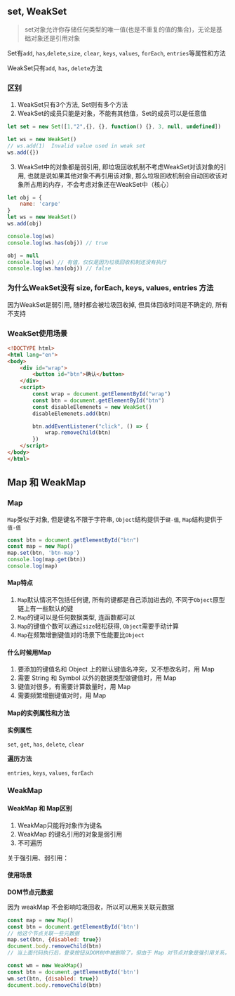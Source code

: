 ## set, WeakSet

> set对象允许你存储任何类型的唯一值(也是不重复的值的集合)，无论是基础对象还是引用对象

Set有`add`, `has`,`delete`,`size`, `clear`, `keys`, `values`, `forEach`, `entries`等属性和方法

WeakSet只有`add`, `has`, `delete`方法

### 区别

1. WeakSet只有3个方法, Set则有多个方法
2. WeakSet的成员只能是对象，不能有其他值，Set的成员可以是任意值

```js
let set = new Set([1,"2",{}, {}, function() {}, 3, null, undefined])

let ws = new WeakSet()
// ws.add(1)  Invalid value used in weak set
ws.add({})
```
3. WeakSet中的对象都是弱引用, 即垃圾回收机制不考虑WeakSet对该对象的引用, 也就是说如果其他对象不再引用该对象, 那么垃圾回收机制会自动回收该对象所占用的内存，不会考虑对象还在WeakSet中（核心）

```js
let obj = {
    name: 'carpe'
}
let ws = new WeakSet()
ws.add(obj)

console.log(ws)
console.log(ws.has(obj)) // true

obj = null
console.log(ws) // 有值，仅仅是因为垃圾回收机制还没有执行
console.log(ws.has(obj)) // false
```

### 为什么WeakSet没有 size, forEach, keys, values, entries 方法

因为WeakSet是弱引用, 随时都会被垃圾回收掉, 但具体回收时间是不确定的, 所有不支持

### WeakSet使用场景

```html
<!DOCTYPE html>
<html lang="en">
<body>
    <div id="wrap">
        <button id="btn">确认</button>
    </div>
    <script>
        const wrap = document.getElementById("wrap")
        const btn = document.getElementById("btn")
        const disableElemenets = new WeakSet()
        disableElemenets.add(btn)

        btn.addEventListener("click", () => {
            wrap.removeChild(btn)
        })
    </script>
</body>
</html>
```

## Map 和 WeakMap

### Map

`Map`类似于对象, 但是键名不限于字符串, `Object`结构提供于`键-值`, `Map`结构提供于`值-值`

```js
const btn = document.getElementById("btn")
const map = new Map()
map.set(btn, 'btn-map')
console.log(map.get(btn))
console.log(map)
```
#### Map特点

1. `Map`默认情况不包括任何键, 所有的键都是自己添加进去的, 不同于`Object`原型链上有一些默认的键
2. `Map`的键可以是任何数据类型, 连函数都可以
3. `Map`的键值个数可以通过`size`轻松获得, `Object`需要手动计算
4. `Map`在频繁增删键值对的场景下性能要比`Object`

#### 什么时候用Map

1. 要添加的键值名和 Object 上的默认键值名冲突，又不想改名时，用 Map
2. 需要 String 和 Symbol 以外的数据类型做键值时，用 Map
3. 键值对很多，有需要计算数量时，用 Map
4. 需要频繁增删键值对时，用 Map

#### Map的实例属性和方法

**实例属性**

`set`, `get`, `has`, `delete`, `clear`

**遍历方法**

`entries`, `keys`, `values`, `forEach`

### WeakMap

#### WeakMap 和 Map区别

1. WeakMap只能将对象作为键名
2. WeakMap 的键名引用的对象是弱引用
3. 不可遍历

关于强引用、弱引用：[](https://github.com/ahaow/knowledge/issues/5)

#### 使用场景

**DOM节点元数据**

因为 weakMap 不会影响垃圾回收，所以可以用来关联元数据

```js
const map = new Map()
const btn = document.getElementById('btn')
// 给这个节点关联一些元数据
map.set(btn, {disabled: true})
document.body.removeChild(btn)
// 当上面代码执行后，登录按钮从DOM树中被删除了，但由于 Map 对节点对象是强引用关系，仍然保存着对按钮的引用，所以会引起内存泄漏
```

```js
const wm = new WeakMap()
const btn = document.getElementById('btn')
wm.set(btn, {disabled: true})
document.body.removeChild(btn)
```


